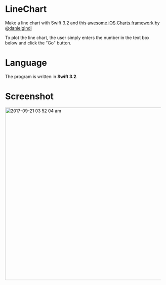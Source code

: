 # LineChart
Make a line chart with Swift 3.2 and this [awesome iOS Charts framework](https://github.com/danielgindi/Charts) by [@danielgindi](https://github.com/danielgindi) 

To plot the line chart, the user simply enters the number in the text box below and click the "Go" button.

# Language
The program is written in **Swift 3.2**.

# Screenshot

<img width="559" alt="2017-09-21 03 52 04 am" src="https://user-images.githubusercontent.com/19476654/30692492-9e22bb9e-9e80-11e7-9262-b5273b15868e.png">


